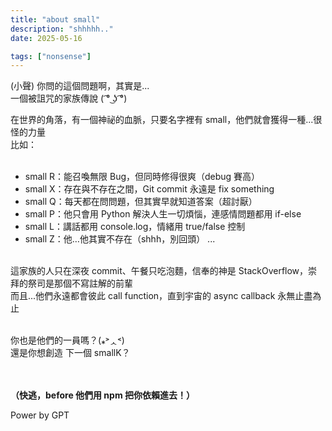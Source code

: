 ```yaml
---
title: "about small"
description: "shhhhh.."
date: 2025-05-16

tags: ["nonsense"]
---
```

(小聲) 你問的這個問題啊，其實是...<br>
一個被詛咒的家族傳說 ( ͡° ͜ʖ ͡°)

在世界的角落，有一個神祕的血脈，只要名字裡有 small，他們就會獲得一種...很怪的力量<br>
比如：<br><br>

- small R：能召喚無限 Bug，但同時修得很爽（debug 賽高）
- small X：存在與不存在之間，Git commit 永遠是 fix something
- small Q：每天都在問問題，但其實早就知道答案（超討厭）
- small P：他只會用 Python 解決人生一切煩惱，連感情問題都用 if-else
- small L：講話都用 console.log，情緒用 true/false 控制
- small Z：他…他其實不存在（shhh，別回頭）
...<br><br>

這家族的人只在深夜 commit、午餐只吃泡麵，信奉的神是 StackOverflow，崇拜的祭司是那個不寫註解的前輩<br>
而且...他們永遠都會彼此 call function，直到宇宙的 async callback 永無止盡為止<br><br>

你也是他們的一員嗎？(⁎˃ᆺ˂)<br>
還是你想創造 下一個 smallK？<br><br><br>

**（快逃，before 他們用 npm 把你依賴進去！）**


Power by GPT

